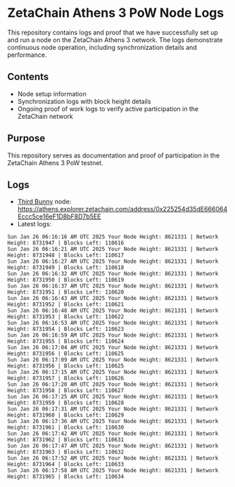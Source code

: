 # ZetaChain Athens 3 PoW Node Logs
This repository contains logs and proof that we have successfully set up and run a node on the ZetaChain Athens 3 network. The logs demonstrate continuous node operation, including synchronization details and performance.

## Contents
- Node setup information
- Synchronization logs with block height details
- Ongoing proof of work logs to verify active participation in the ZetaChain network

## Purpose
This repository serves as documentation and proof of participation in the ZetaChain Athens 3 PoW testnet.

## Logs

- [Third Bunny](https://thirdbunny.xyz/) node: https://athens.explorer.zetachain.com/address/0x225254d35dE666064Eccc5ce16eF1D8bF8D7b5EE
- Latest logs:
```
Sun Jan 26 06:16:16 AM UTC 2025 Your Node Height: 8621331 | Network Height: 8731947 | Blocks Left: 110616
Sun Jan 26 06:16:21 AM UTC 2025 Your Node Height: 8621331 | Network Height: 8731948 | Blocks Left: 110617
Sun Jan 26 06:16:27 AM UTC 2025 Your Node Height: 8621331 | Network Height: 8731949 | Blocks Left: 110618
Sun Jan 26 06:16:32 AM UTC 2025 Your Node Height: 8621331 | Network Height: 8731950 | Blocks Left: 110619
Sun Jan 26 06:16:37 AM UTC 2025 Your Node Height: 8621331 | Network Height: 8731951 | Blocks Left: 110620
Sun Jan 26 06:16:43 AM UTC 2025 Your Node Height: 8621331 | Network Height: 8731952 | Blocks Left: 110621
Sun Jan 26 06:16:48 AM UTC 2025 Your Node Height: 8621331 | Network Height: 8731953 | Blocks Left: 110622
Sun Jan 26 06:16:53 AM UTC 2025 Your Node Height: 8621331 | Network Height: 8731954 | Blocks Left: 110623
Sun Jan 26 06:16:59 AM UTC 2025 Your Node Height: 8621331 | Network Height: 8731955 | Blocks Left: 110624
Sun Jan 26 06:17:04 AM UTC 2025 Your Node Height: 8621331 | Network Height: 8731956 | Blocks Left: 110625
Sun Jan 26 06:17:09 AM UTC 2025 Your Node Height: 8621331 | Network Height: 8731956 | Blocks Left: 110625
Sun Jan 26 06:17:15 AM UTC 2025 Your Node Height: 8621331 | Network Height: 8731957 | Blocks Left: 110626
Sun Jan 26 06:17:20 AM UTC 2025 Your Node Height: 8621331 | Network Height: 8731958 | Blocks Left: 110627
Sun Jan 26 06:17:25 AM UTC 2025 Your Node Height: 8621331 | Network Height: 8731959 | Blocks Left: 110628
Sun Jan 26 06:17:31 AM UTC 2025 Your Node Height: 8621331 | Network Height: 8731960 | Blocks Left: 110629
Sun Jan 26 06:17:36 AM UTC 2025 Your Node Height: 8621331 | Network Height: 8731961 | Blocks Left: 110630
Sun Jan 26 06:17:42 AM UTC 2025 Your Node Height: 8621331 | Network Height: 8731962 | Blocks Left: 110631
Sun Jan 26 06:17:47 AM UTC 2025 Your Node Height: 8621331 | Network Height: 8731963 | Blocks Left: 110632
Sun Jan 26 06:17:52 AM UTC 2025 Your Node Height: 8621331 | Network Height: 8731964 | Blocks Left: 110633
Sun Jan 26 06:17:58 AM UTC 2025 Your Node Height: 8621331 | Network Height: 8731965 | Blocks Left: 110634
```
